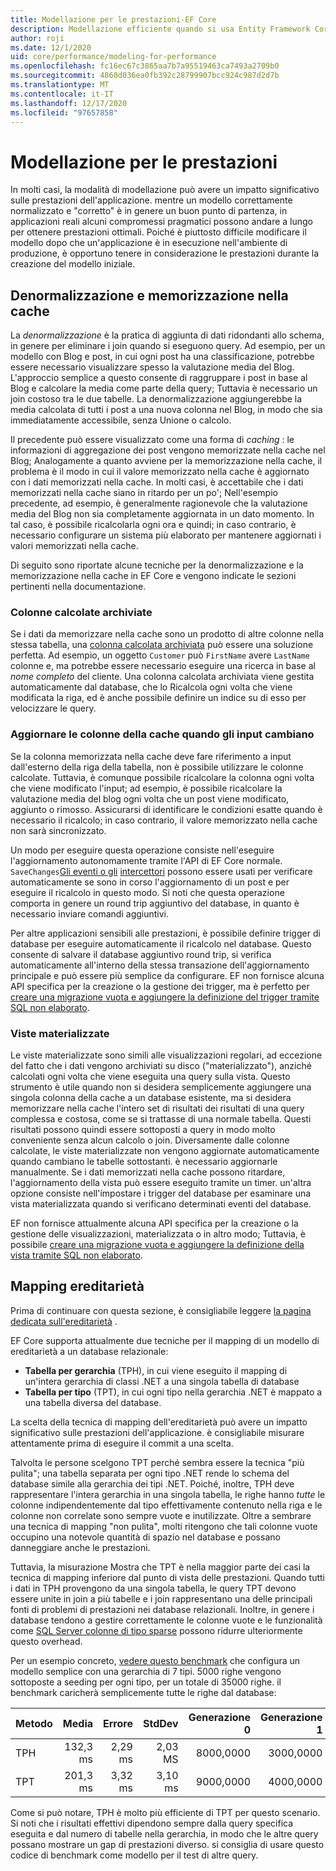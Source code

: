 ```yaml
---
title: Modellazione per le prestazioni-EF Core
description: Modellazione efficiente quando si usa Entity Framework Core
author: roji
ms.date: 12/1/2020
uid: core/performance/modeling-for-performance
ms.openlocfilehash: fc16ec67c3865aa7b7a95519463ca7493a2709b0
ms.sourcegitcommit: 4860d036ea0fb392c28799907bcc924c987d2d7b
ms.translationtype: MT
ms.contentlocale: it-IT
ms.lasthandoff: 12/17/2020
ms.locfileid: "97657858"
---
```

# <a name="modeling-for-performance"></a>Modellazione per le prestazioni

In molti casi, la modalità di modellazione può avere un impatto significativo sulle prestazioni dell'applicazione. mentre un modello correttamente normalizzato e "corretto" è in genere un buon punto di partenza, in applicazioni reali alcuni compromessi pragmatici possono andare a lungo per ottenere prestazioni ottimali. Poiché è piuttosto difficile modificare il modello dopo che un'applicazione è in esecuzione nell'ambiente di produzione, è opportuno tenere in considerazione le prestazioni durante la creazione del modello iniziale.

## <a name="denormalization-and-caching"></a>Denormalizzazione e memorizzazione nella cache

La *denormalizzazione* è la pratica di aggiunta di dati ridondanti allo schema, in genere per eliminare i join quando si eseguono query. Ad esempio, per un modello con Blog e post, in cui ogni post ha una classificazione, potrebbe essere necessario visualizzare spesso la valutazione media del Blog. L'approccio semplice a questo consente di raggruppare i post in base al Blog e calcolare la media come parte della query; Tuttavia è necessario un join costoso tra le due tabelle. La denormalizzazione aggiungerebbe la media calcolata di tutti i post a una nuova colonna nel Blog, in modo che sia immediatamente accessibile, senza Unione o calcolo.

Il precedente può essere visualizzato come una forma di *caching* : le informazioni di aggregazione dei post vengono memorizzate nella cache nel Blog; Analogamente a quanto avviene per la memorizzazione nella cache, il problema è il modo in cui il valore memorizzato nella cache è aggiornato con i dati memorizzati nella cache. In molti casi, è accettabile che i dati memorizzati nella cache siano in ritardo per un po'; Nell'esempio precedente, ad esempio, è generalmente ragionevole che la valutazione media del Blog non sia completamente aggiornata in un dato momento. In tal caso, è possibile ricalcolarla ogni ora e quindi; in caso contrario, è necessario configurare un sistema più elaborato per mantenere aggiornati i valori memorizzati nella cache.

Di seguito sono riportate alcune tecniche per la denormalizzazione e la memorizzazione nella cache in EF Core e vengono indicate le sezioni pertinenti nella documentazione.

### <a name="stored-computed-columns"></a>Colonne calcolate archiviate

Se i dati da memorizzare nella cache sono un prodotto di altre colonne nella stessa tabella, una [colonna calcolata archiviata](xref:core/modeling/generated-properties#computed-columns) può essere una soluzione perfetta. Ad esempio, un oggetto `Customer` può `FirstName` avere `LastName` colonne e, ma potrebbe essere necessario eseguire una ricerca in base al *nome completo* del cliente. Una colonna calcolata archiviata viene gestita automaticamente dal database, che lo Ricalcola ogni volta che viene modificata la riga, ed è anche possibile definire un indice su di esso per velocizzare le query.

### <a name="update-cache-columns-when-inputs-change"></a>Aggiornare le colonne della cache quando gli input cambiano

Se la colonna memorizzata nella cache deve fare riferimento a input dall'esterno della riga della tabella, non è possibile utilizzare le colonne calcolate. Tuttavia, è comunque possibile ricalcolare la colonna ogni volta che viene modificato l'input; ad esempio, è possibile ricalcolare la valutazione media del blog ogni volta che un post viene modificato, aggiunto o rimosso. Assicurarsi di identificare le condizioni esatte quando è necessario il ricalcolo; in caso contrario, il valore memorizzato nella cache non sarà sincronizzato.

Un modo per eseguire questa operazione consiste nell'eseguire l'aggiornamento autonomamente tramite l'API di EF Core normale. `SaveChanges`[Gli eventi o gli](xref:core/logging-events-diagnostics/events) [intercettori](xref:core/logging-events-diagnostics/interceptors#savechanges-interception) possono essere usati per verificare automaticamente se sono in corso l'aggiornamento di un post e per eseguire il ricalcolo in questo modo. Si noti che questa operazione comporta in genere un round trip aggiuntivo del database, in quanto è necessario inviare comandi aggiuntivi.

Per altre applicazioni sensibili alle prestazioni, è possibile definire trigger di database per eseguire automaticamente il ricalcolo nel database. Questo consente di salvare il database aggiuntivo round trip, si verifica automaticamente all'interno della stessa transazione dell'aggiornamento principale e può essere più semplice da configurare. EF non fornisce alcuna API specifica per la creazione o la gestione dei trigger, ma è perfetto per [creare una migrazione vuota e aggiungere la definizione del trigger tramite SQL non elaborato](xref:core/managing-schemas/migrations/managing#arbitrary-changes-via-raw-sql).

### <a name="materialized-views"></a>Viste materializzate

Le viste materializzate sono simili alle visualizzazioni regolari, ad eccezione del fatto che i dati vengono archiviati su disco ("materializzato"), anziché calcolati ogni volta che viene eseguita una query sulla vista. Questo strumento è utile quando non si desidera semplicemente aggiungere una singola colonna della cache a un database esistente, ma si desidera memorizzare nella cache l'intero set di risultati dei risultati di una query complessa e costosa, come se si trattasse di una normale tabella. Questi risultati possono quindi essere sottoposti a query in modo molto conveniente senza alcun calcolo o join. Diversamente dalle colonne calcolate, le viste materializzate non vengono aggiornate automaticamente quando cambiano le tabelle sottostanti. è necessario aggiornarle manualmente. Se i dati memorizzati nella cache possono ritardare, l'aggiornamento della vista può essere eseguito tramite un timer. un'altra opzione consiste nell'impostare i trigger del database per esaminare una vista materializzata quando si verificano determinati eventi del database.

EF non fornisce attualmente alcuna API specifica per la creazione o la gestione delle visualizzazioni, materializzata o in altro modo; Tuttavia, è possibile [creare una migrazione vuota e aggiungere la definizione della vista tramite SQL non elaborato](xref:core/managing-schemas/migrations/managing#arbitrary-changes-via-raw-sql).

## <a name="inheritance-mapping"></a>Mapping ereditarietà

Prima di continuare con questa sezione, è consigliabile leggere [la pagina dedicata sull'ereditarietà](xref:core/modeling/inheritance) .

EF Core supporta attualmente due tecniche per il mapping di un modello di ereditarietà a un database relazionale:

* **Tabella per gerarchia** (TPH), in cui viene eseguito il mapping di un'intera gerarchia di classi .NET a una singola tabella di database
* **Tabella per tipo** (TPT), in cui ogni tipo nella gerarchia .NET è mappato a una tabella diversa del database.

La scelta della tecnica di mapping dell'ereditarietà può avere un impatto significativo sulle prestazioni dell'applicazione. è consigliabile misurare attentamente prima di eseguire il commit a una scelta.

Talvolta le persone scelgono TPT perché sembra essere la tecnica "più pulita"; una tabella separata per ogni tipo .NET rende lo schema del database simile alla gerarchia dei tipi .NET. Poiché, inoltre, TPH deve rappresentare l'intera gerarchia in una singola tabella, le righe hanno *tutte* le colonne indipendentemente dal tipo effettivamente contenuto nella riga e le colonne non correlate sono sempre vuote e inutilizzate. Oltre a sembrare una tecnica di mapping "non pulita", molti ritengono che tali colonne vuote occupino una notevole quantità di spazio nel database e possano danneggiare anche le prestazioni.

Tuttavia, la misurazione Mostra che TPT è nella maggior parte dei casi la tecnica di mapping inferiore dal punto di vista delle prestazioni. Quando tutti i dati in TPH provengono da una singola tabella, le query TPT devono essere unite in join a più tabelle e i join rappresentano una delle principali fonti di problemi di prestazioni nei database relazionali. Inoltre, in genere i database tendono a gestire correttamente le colonne vuote e le funzionalità come [SQL Server colonne di tipo sparse](/sql/relational-databases/tables/use-sparse-columns) possono ridurre ulteriormente questo overhead.

Per un esempio concreto, [vedere questo benchmark](https://github.com/dotnet/EntityFramework.Docs/tree/master/samples/core/Benchmarks/Inheritance.cs) che configura un modello semplice con una gerarchia di 7 tipi. 5000 righe vengono sottoposte a seeding per ogni tipo, per un totale di 35000 righe. il benchmark caricherà semplicemente tutte le righe dal database:

| Metodo |     Media |   Errore |  StdDev |     Generazione 0 |     Generazione 1 |     Generazione 2 | Allocato |
|------- |---------:|--------:|--------:|----------:|----------:|----------:|----------:|
|    TPH | 132,3 ms | 2,29 ms | 2,03 MS | 8000,0000 | 3000,0000 | 1250,0000 |  44,49 MB |
|    TPT | 201,3 ms | 3,32 ms | 3,10 ms | 9000,0000 | 4000,0000 |         - |  61,84 MB |

Come si può notare, TPH è molto più efficiente di TPT per questo scenario. Si noti che i risultati effettivi dipendono sempre dalla query specifica eseguita e dal numero di tabelle nella gerarchia, in modo che le altre query possano mostrare un gap di prestazioni diverso. si consiglia di usare questo codice di benchmark come modello per il test di altre query.
